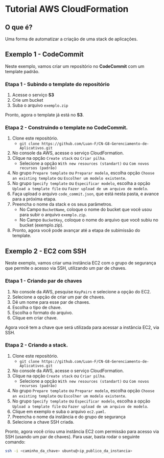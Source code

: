 # Tutorial AWS CloudFormation
## O que é?
Uma forma de automatizar a criação de uma stack de aplicações.

## Exemplo 1 - CodeCommit
Neste exemplo, vamos criar um repositório no **CodeCommit** com um template padrão.

### Etapa 1 - Subindo o template do repositório
1. Acesse o serviço **S3**
2. Crie um bucket
3. Suba o arquivo `exemplo.zip`

Pronto, agora o template já está no **S3**.

### Etapa 2 - Construindo o template no CodeCommit.
1. Clone este repositório.
    - `git clone https://github.com/Luan-F/CN-G8-Gerenciamento-de-Aplicativos.git`
2. No console da AWS, acesse o serviço CloudFormation.
3. Clique na opção `Create stack` ou `Criar pilha`.
    - Selecione a opção `With new resources (standart)` ou `Com novos recursos (padrão)`
4. No grupo `Prepare template` ou `Preparar modelo`, escolha opção `Choose an existing template` ou `Escolher um modelo existente`.
5. No grupo `Specify template` ou `Especificar modelo`, escolha a opção `Upload a template file` ou `Fazer upload de um arquivo de modelo`.
6. Faça upload o arquivo `code_commit.json`, que está nesta pasta, e avance para a próxima etapa.
7. Preencha o nome da stack e os seus parâmetros.
    - No Campo `BucketName`, coloque o nome do bucket que você usou para subir o arquivo `exemplo.zip`.
    - No Campo `BucketKey`, coloque o nome do arquivo que você subiu no bucket (exemplo.zip).
8. Pronto, agora você pode avançar até a etapa de subimissão do template.

## Exemplo 2 - EC2 com SSH
Neste exemplo, vamos criar uma instância EC2 com o grupo de segurança que permite o acesso via SSH, utilizando um par de chaves.

### Etapa 1 - Criando par de chaves
1. No console da AWS, pesquise `KeyPairs` e selecione a opção do EC2.
2. Selecione a opção de criar um par de chaves.
3. Dê um nome para esse par de chaves.
4. Escolha o tipo de chave.
5. Escolha o formato do arquivo.
6. Clique em criar chave.

Agora você tem a chave que será utilizada para acessar a instância EC2, via SSH.

### Etapa 2 - Criando a stack.
1. Clone este repositório.
    - `git clone https://github.com/Luan-F/CN-G8-Gerenciamento-de-Aplicativos.git`
2. No console da AWS, acesse o serviço CloudFormation.
3. Clique na opção `Create stack` ou `Criar pilha`.
    - Selecione a opção `With new resources (standart)` ou `Com novos recursos (padrão)`
4. No grupo `Prepare template` ou `Preparar modelo`, escolha opção `Choose an existing template` ou `Escolher um modelo existente`.
5. No grupo `Specify template` ou `Especificar modelo`, escolha a opção `Upload a template file` ou `Fazer upload de um arquivo de modelo`.
5. Clique em exemplo e suba o arquivo `ec2.yaml`.
6. Preencha o nome da instância e do grupo de segurança
7. Selecione a chave SSH criada.

Pronto, agora você criou uma instância EC2 com permissão para acesso via SSH (usando um par de chaves).
Para usar, basta rodar o seguinte comando:
```sh
ssh -i <caminho_da_chave> ubuntu@<ip_publico_da_instancia>
```
